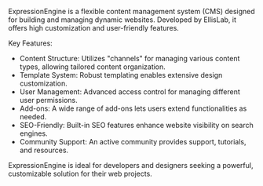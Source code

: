 ExpressionEngine is a flexible content management system (CMS) designed for building and managing dynamic websites. Developed by EllisLab, it offers high customization and user-friendly features.

Key Features:
- Content Structure: Utilizes "channels" for managing various content types, allowing tailored content organization.
- Template System: Robust templating enables extensive design customization.
- User Management: Advanced access control for managing different user permissions.
- Add-ons: A wide range of add-ons lets users extend functionalities as needed.
- SEO-Friendly: Built-in SEO features enhance website visibility on search engines.
- Community Support: An active community provides support, tutorials, and resources.

ExpressionEngine is ideal for developers and designers seeking a powerful, customizable solution for their web projects.
